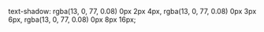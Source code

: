 text-shadow: rgba(13, 0, 77, 0.08) 0px 2px 4px, rgba(13, 0, 77, 0.08) 0px 3px 6px, rgba(13, 0, 77, 0.08) 0px 8px 16px;
